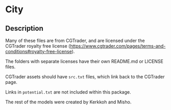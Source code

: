 # City

## Description

Many of these files are from CGTrader, and are licensed under the CGTrader royalty free license (https://www.cgtrader.com/pages/terms-and-conditions#royalty-free-license).

The folders with separate licenses have their own README.md or LICENSE files.

CGTrader assets should have `src.txt` files, which link back to the CGTrader page.

Links in `potential.txt` are not included within this package.

The rest of the models were created by Kerkkoh and Misho.
